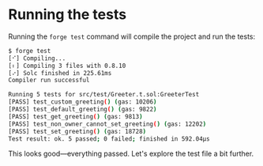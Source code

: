 # Running the tests
Running the `forge test` command will compile the project and run the tests:

```bash
$ forge test
[⠊] Compiling...
[⠆] Compiling 3 files with 0.8.10
[⠔] Solc finished in 225.61ms
Compiler run successful

Running 5 tests for src/test/Greeter.t.sol:GreeterTest
[PASS] test_custom_greeting() (gas: 10206)
[PASS] test_default_greeting() (gas: 9822)
[PASS] test_get_greeting() (gas: 9813)
[PASS] test_non_owner_cannot_set_greeting() (gas: 12202)
[PASS] test_set_greeting() (gas: 18728)
Test result: ok. 5 passed; 0 failed; finished in 592.04µs
```

This looks good—everything passed. Let's explore the test file a bit further.
